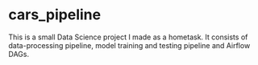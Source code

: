# cars_pipeline

This is a small Data Science project I made as a hometask.
It consists of data-processing pipeline, model training and testing pipeline and Airflow DAGs.
